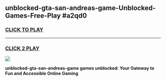 
## unblocked-gta-san-andreas-game-Unblocked-Games-Free-Play #a2qd0
<h3>
<a href="https://us.freeplayer.one?title=unblocked-gta-san-andreas-game&ref=9M">CLICK TO PLAY</a></h3>
<hr>

<h3>
<a href="https://us.freeplayer.one?title=unblocked-gta-san-andreas-game&ref=9M">CLICK 2 PLAY</a>
  
</h3>

<a href="https://us.freeplayer.one?title=unblocked-gta-san-andreas-game&ref=9M"><img src="https://clearcache.store/games.png"></a>


**unblocked-gta-san-andreas-game games unblocked: Your Gateway to Fun and Accessible Online Gaming**
